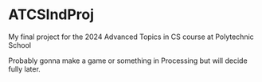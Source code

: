 # ATCSIndProj
My final project for the 2024 Advanced Topics in CS course at Polytechnic School

Probably gonna make a game or something in Processing but will decide fully later.
